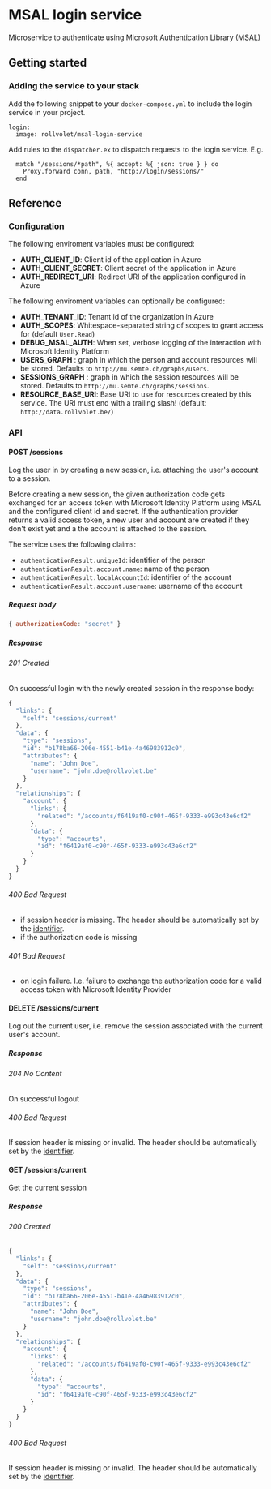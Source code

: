 # MSAL login service

Microservice to authenticate using Microsoft Authentication Library (MSAL)

## Getting started
### Adding the service to your stack
Add the following snippet to your `docker-compose.yml` to include the login service in your project.

```
login:
  image: rollvolet/msal-login-service
```

Add rules to the `dispatcher.ex` to dispatch requests to the login service. E.g.

```
  match "/sessions/*path", %{ accept: %{ json: true } } do
    Proxy.forward conn, path, "http://login/sessions/"
  end
```

## Reference
### Configuration
The following enviroment variables must be configured:
- **AUTH_CLIENT_ID**: Client id of the application in Azure
- **AUTH_CLIENT_SECRET**: Client secret of the application in Azure
- **AUTH_REDIRECT_URI**: Redirect URI of the application configured in Azure

The following enviroment variables can optionally be configured:
- **AUTH_TENANT_ID**: Tenant id of the organization in Azure
- **AUTH_SCOPES**: Whitespace-separated string of scopes to grant access for (default `User.Read`)
- **DEBUG_MSAL_AUTH**: When set, verbose logging of the interaction with Microsoft Identity Platform
- **USERS_GRAPH** : graph in which the person and account resources will be stored. Defaults to `http://mu.semte.ch/graphs/users`.
- **SESSIONS_GRAPH** : graph in which the session resources will be stored. Defaults to `http://mu.semte.ch/graphs/sessions`.
- **RESOURCE_BASE_URI**: Base URI to use for resources created by this service. The URI must end with a trailing slash! (default: `http://data.rollvolet.be/`)

### API
#### POST /sessions
Log the user in by creating a new session, i.e. attaching the user's account to a session.

Before creating a new session, the given authorization code gets exchanged for an access token with Microsoft Identity Platform using MSAL and the configured client id and secret. If the authentication provider returns a valid access token, a new user and account are created if they don't exist yet and a the account is attached to the session.

The service uses the following claims:
* `authenticationResult.uniqueId`: identifier of the person
* `authenticationResult.account.name`: name of the person
* `authenticationResult.localAccountId`: identifier of the account
* `authenticationResult.account.username`: username of the account

##### Request body
```javascript
{ authorizationCode: "secret" }
```

##### Response
###### 201 Created
On successful login with the newly created session in the response body:

```javascript
{
  "links": {
    "self": "sessions/current"
  },
  "data": {
    "type": "sessions",
    "id": "b178ba66-206e-4551-b41e-4a46983912c0",
    "attributes": {
      "name": "John Doe",
      "username": "john.doe@rollvolet.be"
    }
  },
  "relationships": {
    "account": {
      "links": {
        "related": "/accounts/f6419af0-c90f-465f-9333-e993c43e6cf2"
      },
      "data": {
        "type": "accounts",
        "id": "f6419af0-c90f-465f-9333-e993c43e6cf2"
      }
    }
  }
}
```

###### 400 Bad Request
- if session header is missing. The header should be automatically set by the [identifier](https://github.com/mu-semtech/mu-identifier).
- if the authorization code is missing

###### 401 Bad Request
- on login failure. I.e. failure to exchange the authorization code for a valid access token with Microsoft Identity Provider

#### DELETE /sessions/current
Log out the current user, i.e. remove the session associated with the current user's account.

##### Response
###### 204 No Content
On successful logout

###### 400 Bad Request
If session header is missing or invalid. The header should be automatically set by the [identifier](https://github.com/mu-semtech/mu-identifier).

#### GET /sessions/current
Get the current session

##### Response
###### 200 Created

```javascript
{
  "links": {
    "self": "sessions/current"
  },
  "data": {
    "type": "sessions",
    "id": "b178ba66-206e-4551-b41e-4a46983912c0",
    "attributes": {
      "name": "John Doe",
      "username": "john.doe@rollvolet.be"
    }
  },
  "relationships": {
    "account": {
      "links": {
        "related": "/accounts/f6419af0-c90f-465f-9333-e993c43e6cf2"
      },
      "data": {
        "type": "accounts",
        "id": "f6419af0-c90f-465f-9333-e993c43e6cf2"
      }
    }
  }
}
```

###### 400 Bad Request
If session header is missing or invalid. The header should be automatically set by the [identifier](https://github.com/mu-semtech/mu-identifier).

